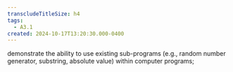 ```yaml
---
transcludeTitleSize: h4
tags:
  - A3.1
created: 2024-10-17T13:20:30.000-0400
---
```

demonstrate the ability to use existing sub-programs (e.g., random number generator, substring, absolute value) within computer programs;
